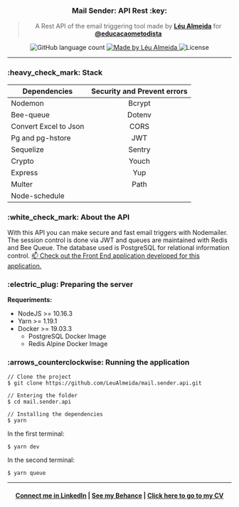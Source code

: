 <!-- <h1 align="center">
  <img alt="Devfit" title="Devfit" src="readme/logo-black.png" width="200px" />
</h1> -->

<h3 align="center">
  Mail Sender: API Rest :key:
</h3>

<blockquote align="center">
A Rest API of the email triggering tool made by <a href="https://github.com/LeuAlmeida"><strong>Léu Almeida</strong></a> for <a href="https://github.com/educacaometodista"><strong>@educacaometodista</strong></a>
</blockquote>

<p align="center">
  <img alt="GitHub language count" src="https://img.shields.io/github/languages/count/LeuAlmeida/mail.sender.api?color=%2304D361">

  <a href="https://rocketseat.com.br">
    <img alt="Made by Léu Almeida" src="https://img.shields.io/badge/made%20by-Léu%20Almeida-%2304D361">
  </a>

  <img alt="License" src="https://img.shields.io/badge/license-MIT-%2304D361">

</p>

<hr/>

<h3>:heavy_check_mark: Stack</h3>

|       Dependencies            |     Security and Prevent errors   |
|-------------------------------|:---------------------------------:|
|       Nodemon                 |     Bcrypt                        |
|       Bee-queue               |     Dotenv                        |
|       Convert Excel to Json   |     CORS                          |
|       Pg and pg-hstore        |     JWT                           |
|       Sequelize               |     Sentry                        |
|       Crypto                  |     Youch                         |
|       Express                 |     Yup                           |
|       Multer                  |     Path                          |
|       Node-schedule           |                                   |

<h3>:white_check_mark: About the API</h3>

With this API you can make secure and fast email triggers with Nodemailer. The session control is done via JWT and queues are maintained with Redis and Bee Queue. The database used is PostgreSQL for relational information control.
<a href="https://github.com/LeuAlmeida/mail.sender">:mailbox: Check out the Front End application developed for this application.</a>

<h3>:electric_plug: Preparing the server</h3>

**Requeriments:**
* NodeJS >= 10.16.3
* Yarn >= 1.19.1
* Docker >= 19.03.3
  * PostgreSQL Docker Image
  * Redis Alpine Docker Image

<h3>:arrows_counterclockwise: Running the application</h3>

```console
// Clone the project
$ git clone https://github.com/LeuAlmeida/mail.sender.api.git

// Entering the folder
$ cd mail.sender.api

// Installing the dependencies
$ yarn
```

In the first terminal:
```console
$ yarn dev
```

In the second terminal:
```console
$ yarn queue
```

<hr/>

<h4 align="center">
<a href="http://linkedin.com/in/leonardoalmeida99">Connect me in LinkedIn</a> | <a href="http://behance.net/almeida99">See my Behance</a> | <a href="https://leunardo.dev">Click here to go to my CV</a>
</h4>
